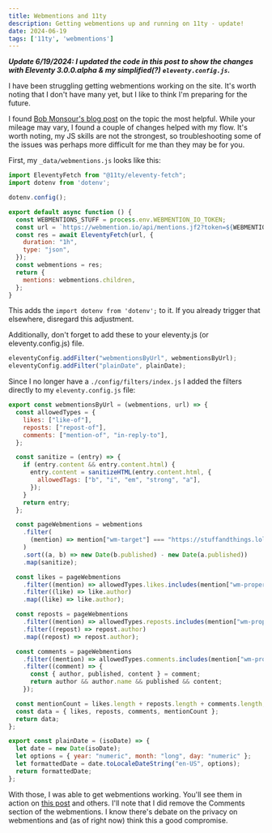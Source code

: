 ```yaml
---
title: Webmentions and 11ty
description: Getting webmentions up and running on 11ty - update!
date: 2024-06-19
tags: ['11ty', 'webmentions']
---
```


***Update 6/19/2024: I updated the code in this post to show the changes with Eleventy 3.0.0.alpha & my simplified(?) `eleventy.config.js`.***

I have been struggling getting webmentions working on the site. It's worth noting that I don't have many yet, but I like to think I'm preparing for the future.

I found [Bob Monsour's blog post](https://www.bobmonsour.com/posts/adding-webmentions-to-my-site/) on the topic the most helpful. While your mileage may vary, I found a couple of changes helped with my flow. It's worth noting, my JS skills are not the strongest, so troubleshooting some of the issues was perhaps more difficult for me than they may be for you.

First, my `_data/webmentions.js` looks like this:

```js
import EleventyFetch from "@11ty/eleventy-fetch";
import dotenv from 'dotenv';

dotenv.config();

export default async function () {
  const WEBMENTIONS_STUFF = process.env.WEBMENTION_IO_TOKEN;
  const url = `https://webmention.io/api/mentions.jf2?token=${WEBMENTIONS_STUFF}&per-page=900`;
  const res = await EleventyFetch(url, {
    duration: "1h",
    type: "json",
  });
  const webmentions = res;
  return {
    mentions: webmentions.children,
  };
}
```
This adds the `import dotenv from 'dotenv';` to it. If you already trigger that elsewhere, disregard this adjustment.

Additionally, don't forget to add these to your eleventy.js (or eleventy.config.js) file.
```js
eleventyConfig.addFilter("webmentionsByUrl", webmentionsByUrl);
eleventyConfig.addFilter("plainDate", plainDate);
```

Since I no longer have a `./config/filters/index.js` I added the filters directly to my `eleventy.config.js` file:

```js
export const webmentionsByUrl = (webmentions, url) => {
  const allowedTypes = {
    likes: ["like-of"],
    reposts: ["repost-of"],
    comments: ["mention-of", "in-reply-to"],
  };

  const sanitize = (entry) => {
    if (entry.content && entry.content.html) {
      entry.content = sanitizeHTML(entry.content.html, {
        allowedTags: ["b", "i", "em", "strong", "a"],
      });
    }
    return entry;
  };

  const pageWebmentions = webmentions
    .filter(
      (mention) => mention["wm-target"] === "https://stuffandthings.lol" + url
    )
    .sort((a, b) => new Date(b.published) - new Date(a.published))
    .map(sanitize);

  const likes = pageWebmentions
    .filter((mention) => allowedTypes.likes.includes(mention["wm-property"]))
    .filter((like) => like.author)
    .map((like) => like.author);

  const reposts = pageWebmentions
    .filter((mention) => allowedTypes.reposts.includes(mention["wm-property"]))
    .filter((repost) => repost.author)
    .map((repost) => repost.author);

  const comments = pageWebmentions
    .filter((mention) => allowedTypes.comments.includes(mention["wm-property"]))
    .filter((comment) => {
      const { author, published, content } = comment;
      return author && author.name && published && content;
    });

  const mentionCount = likes.length + reposts.length + comments.length;
  const data = { likes, reposts, comments, mentionCount };
  return data;
};

export const plainDate = (isoDate) => {
  let date = new Date(isoDate);
  let options = { year: "numeric", month: "long", day: "numeric" };
  let formattedDate = date.toLocaleDateString("en-US", options);
  return formattedDate;
};
```

With those, I was able to get webmentions working. You'll see them in action on [this post](https://stuffandthings.lol/2024-06-09_site_updates/) and others. I'll note that I did remove the Comments section of the webmentions. I know there's debate on the privacy on webmentions and (as of right now) think this a good compromise.